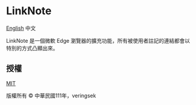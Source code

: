 # LinkNote

[English](README.md) 中文

LinkNote 是一個微軟 Edge 瀏覽器的擴充功能，所有被使用者註記的連結都會以特別的方式凸顯出來。

## 授權

[MIT](http://opensource.org/licenses/MIT)

版權所有 © 中華民國111年，veringsek